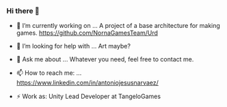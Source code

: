 ### Hi there 👋

- 🔭 I’m currently working on ...
A project of a base architecture for making games.
https://github.com/NornaGamesTeam/Urd

- 🤔 I’m looking for help with ...
Art maybe?

- 💬 Ask me about ...
Whatever you need, feel free to contact me.

- 📫 How to reach me: ...
https://www.linkedin.com/in/antoniojesusnarvaez/

- ⚡ Work as:
Unity Lead Developer at TangeloGames
